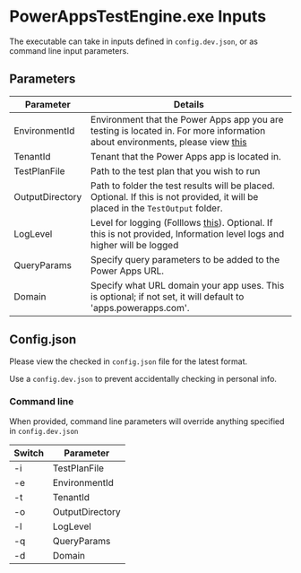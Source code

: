 # PowerAppsTestEngine.exe Inputs

The executable can take in inputs defined in `config.dev.json`, or as command line input parameters.

## Parameters

| Parameter | Details |
| -- | -- |
| EnvironmentId | Environment that the Power Apps app you are testing is located in. For more information about environments, please view [this](https://docs.microsoft.com/en-us/power-platform/admin/environments-overview) |
| TenantId | Tenant that the Power Apps app is located in. |
| TestPlanFile | Path to the test plan that you wish to run |
| OutputDirectory | Path to folder the test results will be placed. Optional. If this is not provided, it will be placed in the `TestOutput` folder. |
| LogLevel | Level for logging (Folllows [this](https://docs.microsoft.com/en-us/dotnet/api/microsoft.extensions.logging.loglevel?view=dotnet-plat-ext-6.0)). Optional. If this is not provided, Information level logs and higher will be logged |
| QueryParams | Specify query parameters to be added to the Power Apps URL. |
| Domain | Specify what URL domain your app uses. This is optional; if not set, it will default to 'apps.powerapps.com'. |
## Config.json

Please view the checked in `config.json` file for the latest format.

Use a `config.dev.json` to prevent accidentally checking in personal info.

### Command line

When provided, command line parameters will override anything specified in `config.dev.json`

| Switch | Parameter |
| -- | -- |
| -i | TestPlanFile |
| -e | EnvironmentId |
| -t | TenantId |
| -o | OutputDirectory |
| -l | LogLevel |
| -q | QueryParams |
| -d | Domain |

